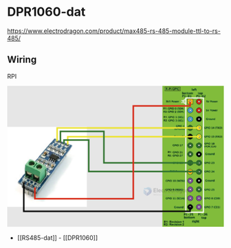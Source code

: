 
# DPR1060-dat

https://www.electrodragon.com/product/max485-rs-485-module-ttl-to-rs-485/

## Wiring 

RPI 

![](2024-01-31-16-21-17.png)







- [[RS485-dat]] - [[DPR1060]]